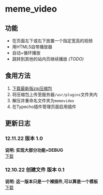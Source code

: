 # meme_video
## 功能
- 在页面左下或右下放置一个指定宽高的视频
- 用HTML5自带播放器
- 自动+循环播放
- 跳转到其他的站内页继续播放  *(TODO)*

## 食用方法
1. [下载最新版zip压缩包](https://github.com/qaqxhy/meme_video/archive/refs/heads/main.zip)
2.  将压缩包上传至服务器```/usr/plugins```文件夹内
3.  解压并重命名文件夹为```memevideo```
4.  在Typecho插件管理页面启用插件  
## 更新日志
### 12.11.22 版本 1.0
**说明: 实现大部分功能+DEBUG**  
[下载](https://github.com/qaqxhy/meme_video/archive/refs/tags/v1.0.zip)

### 12.10.22 创建文件 版本 0.1
**说明: 这一版本只是一个裸插件,可以算是一个模板**  
[下载](https://github.com/qaqxhy/meme_video/archive/refs/tags/v0.1.zip)